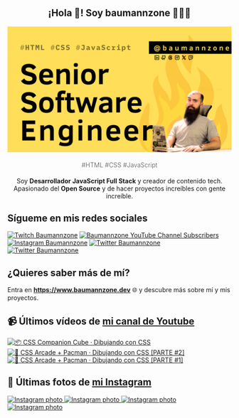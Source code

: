 <p align="center">
   <h2 align="center">¡Hola 👋! Soy baumannzone 👨🏻‍💻</h2>
   <img align="center" src="img/Senior Software Engineer.png" />
   <h4 align="center" style="font-weight: 300; color: #555;">#HTML #CSS #JavaScript</h4>
</p>

<p align="center" style="margin-bottom: 20px">Soy <strong>Desarrollador JavaScript Full Stack</strong> y creador de contenido tech.
<br/>
Apasionado del <strong>Open Source</strong> y de hacer proyectos increíbles con gente increíble.
</p>

## Sígueme en mis redes sociales

[![Twitch Baumannzone](https://img.shields.io/twitch/status/baumannzone?style=social)](https://twitch.tv/baumannzone)
[![Baumannzone YouTube Channel Subscribers](https://img.shields.io/youtube/channel/subscribers/UCTTj5ztXnGeDRPFVsBp7VMA?style=social)](https://youtube.com/rambitojs)
[![Instagram Baumannzone](https://img.shields.io/badge/Baumannzone--_.svg?label=Instagram&style=social&logo=instagram)](https://instagram.com/baumannzone)
[![Twitter Baumannzone](https://img.shields.io/twitter/follow/Baumannzone?label=Twitter&style=social)](https://twitter.com/baumannzone)
[![Twitter Baumannzone](https://img.shields.io/badge/LinkedIn-ffffff?logo=linkedin&logoColor=black)](https://www.linkedin.com/in/baumannzone/)


## ¿Quieres saber más de mí?

Entra en **https://www.baumannzone.dev** 🌐 y descubre más sobre mí y mis proyectos.

## 📹 Últimos vídeos de [mi canal de Youtube](https://youtube.com/rambitojs?sub_confirmation=1)


<a href='https://youtu.be/W6xwoSJahA0' target='_blank'>
  <img width='30%' src='https://img.youtube.com/vi/W6xwoSJahA0/mqdefault.jpg' alt='📦 CSS Companion Cube · Dibujando con CSS' />
</a>
<a href='https://youtu.be/9C3NXVXewH8' target='_blank'>
  <img width='30%' src='https://img.youtube.com/vi/9C3NXVXewH8/mqdefault.jpg' alt='👾 CSS Arcade + Pacman · Dibujando con CSS [PARTE #2]' />
</a>
<a href='https://youtu.be/2ahqLdgkSxA' target='_blank'>
  <img width='30%' src='https://img.youtube.com/vi/2ahqLdgkSxA/mqdefault.jpg' alt='👾 CSS Arcade + Pacman · Dibujando con CSS [PARTE #1]' />
</a>

## 📸 Últimas fotos de [mi Instagram](https://instagram.com/baumannzone)


<a href='https://instagram.com/p/C-59gw4Aw0-' target='_blank'>
  <img width='20%' src='https://instagram.fcph4-1.fna.fbcdn.net/v/t51.29350-15/456340835_518407424075999_8604607921035900697_n.jpg?stp=dst-jpg_e35_s1080x1080&_nc_ht=instagram.fcph4-1.fna.fbcdn.net&_nc_cat=111&_nc_ohc=7MaVIgTK2P4Q7kNvgGq5k5m&edm=APU89FABAAAA&ccb=7-5&ig_cache_key=MzQzOTA1MDMyMjgxMzg0ODg5NA%3D%3D.2-ccb7-5&oh=00_AYDRQmkP0IjhaP5j-dU4ruYloa7nzzz-oPeGpQDwc7PjHA&oe=66D0D9D3&_nc_sid=bc0c2c' alt='Instagram photo' />
</a>
<a href='https://instagram.com/p/C-rzu71gMXC' target='_blank'>
  <img width='20%' src='https://instagram.fcph4-1.fna.fbcdn.net/v/t51.29350-15/455462879_1043010523626685_7913432318271778564_n.jpg?stp=dst-jpg_e35_s1080x1080&_nc_ht=instagram.fcph4-1.fna.fbcdn.net&_nc_cat=101&_nc_ohc=W9QL74AnwD4Q7kNvgFAaZ9x&edm=APU89FABAAAA&ccb=7-5&ig_cache_key=MzQzNTA2NjY2NjUxNjUzMDYyNg%3D%3D.2-ccb7-5&oh=00_AYANz4jcxRClMx52onDFkIuBOLu62DpExJFsguBqTTZ5Zg&oe=66D0FB23&_nc_sid=bc0c2c' alt='Instagram photo' />
</a>
<a href='https://instagram.com/p/C-N0gQrtqAd' target='_blank'>
  <img width='20%' src='https://instagram.fcph4-1.fna.fbcdn.net/v/t51.29350-15/454032803_479706884669567_235948219933281414_n.jpg?stp=dst-jpg_e35_s1080x1080&_nc_ht=instagram.fcph4-1.fna.fbcdn.net&_nc_cat=111&_nc_ohc=ykBLGrR09HEQ7kNvgHL3e5z&edm=APU89FABAAAA&ccb=7-5&ig_cache_key=MzQyNjYyNTgwNjg1MzkwNjQ2MQ%3D%3D.2-ccb7-5&oh=00_AYAAEGXOsft1GYvKXNnz2MOWUcjyXFoP5ekksgGdN4jgdw&oe=66D0E222&_nc_sid=bc0c2c' alt='Instagram photo' />
</a>
<a href='https://instagram.com/p/C-FXXVUgaiX' target='_blank'>
  <img width='20%' src='https://instagram.fcph4-1.fna.fbcdn.net/v/t51.29350-15/453517020_1859633454533952_4229376517644984602_n.jpg?stp=dst-jpg_e35_s1080x1080&_nc_ht=instagram.fcph4-1.fna.fbcdn.net&_nc_cat=100&_nc_ohc=Jx64WoYLfyAQ7kNvgFyHqV-&edm=APU89FABAAAA&ccb=7-5&ig_cache_key=MzQyNDI0NTg1MDE5NTQ3MDQ4Nw%3D%3D.2-ccb7-5&oh=00_AYA4x46uYNAUAN4iEpIQ_nXQxn8J9GCCl7LVe4JTxXNVqQ&oe=66D0F317&_nc_sid=bc0c2c' alt='Instagram photo' />
</a>
